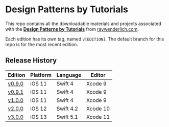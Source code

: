 # Design Patterns by Tutorials

This repo contains all the downloadable materials and projects associated with the **[Design Patterns by Tutorials](https://www.raywenderlich.com/books/design-patterns-by-tutorials)** from [raywenderlich.com](https://www.raywenderlich.com).

Each edition has its own tag, named `v[EDITION]`. The default branch for this repo is for the most recent edition.

## Release History

| Edition | Platform | Language | Editor |
| --- | --- | --- | --- |
| [v0.9.0](https://github.com/lukailun/Design-Patterns-by-Tutorials/tree/v0.9.0) | iOS 11 | Swift 4 | Xcode 9 |
| [v0.9.1](https://github.com/lukailun/Design-Patterns-by-Tutorials/tree/v0.9.1) | iOS 11 | Swift 4 | Xcode 9 |
| [v1.0.0](https://github.com/lukailun/Design-Patterns-by-Tutorials/tree/v1.0.0) | iOS 11 | Swift 4 | Xcode 9 |
| [v2.0.0](https://github.com/lukailun/Design-Patterns-by-Tutorials/tree/v2.0.0) | iOS 12 | Swift 4.2 | Xcode 10 |
| [v3.0.0](https://github.com/lukailun/Design-Patterns-by-Tutorials/tree/v3.0.0) | iOS 13 | Swift 5.1 | Xcode 11 |